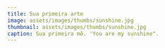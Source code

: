 ```yaml
---
title: Sua primeira arte  
image: assets/images/thumbs/sunshine.jpg
thumbnail: assets/images/thumbs/sunshine.jpg
caption: Sua primeira mô. 'You are my sunshine".
---
```

